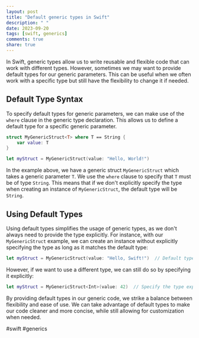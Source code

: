 ```yaml
---
layout: post
title: "Default generic types in Swift"
description: " "
date: 2023-09-20
tags: [swift, generics]
comments: true
share: true
---
```


In Swift, generic types allow us to write reusable and flexible code that can work with different types. However, sometimes we may want to provide default types for our generic parameters. This can be useful when we often work with a specific type but still have the flexibility to change it if needed.

## Default Type Syntax

To specify default types for generic parameters, we can make use of the `where` clause in the generic type declaration. This allows us to define a default type for a specific generic parameter.

```swift
struct MyGenericStruct<T> where T == String {
    var value: T
}

let myStruct = MyGenericStruct(value: "Hello, World!")
```

In the example above, we have a generic struct `MyGenericStruct` which takes a generic parameter `T`. We use the `where` clause to specify that `T` must be of type `String`. This means that if we don't explicitly specify the type when creating an instance of `MyGenericStruct`, the default type will be `String`.

## Using Default Types

Using default types simplifies the usage of generic types, as we don't always need to provide the type explicitly. For instance, with our `MyGenericStruct` example, we can create an instance without explicitly specifying the type as long as it matches the default type:

```swift
let myStruct = MyGenericStruct(value: "Hello, Swift!")  // Default type is assumed as String
```

However, if we want to use a different type, we can still do so by specifying it explicitly:

```swift
let myStruct = MyGenericStruct<Int>(value: 42)  // Specify the type explicitly as Int
```

By providing default types in our generic code, we strike a balance between flexibility and ease of use. We can take advantage of default types to make our code cleaner and more concise, while still allowing for customization when needed.

#swift #generics